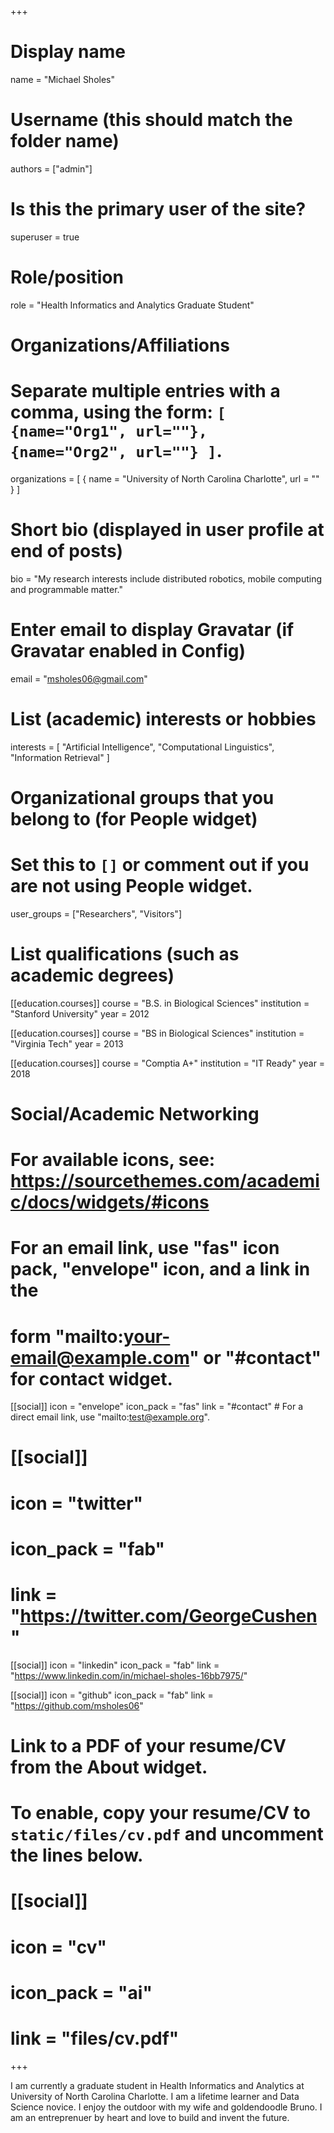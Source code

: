 +++
# Display name
name = "Michael Sholes"

# Username (this should match the folder name)
authors = ["admin"]

# Is this the primary user of the site?
superuser = true

# Role/position
role = "Health Informatics and Analytics Graduate Student"

# Organizations/Affiliations
#   Separate multiple entries with a comma, using the form: `[ {name="Org1", url=""}, {name="Org2", url=""} ]`.
organizations = [ { name = "University of North Carolina Charlotte", url = "" } ]

# Short bio (displayed in user profile at end of posts)
bio = "My research interests include distributed robotics, mobile computing and programmable matter."

# Enter email to display Gravatar (if Gravatar enabled in Config)
email = "msholes06@gmail.com"

# List (academic) interests or hobbies
interests = [
  "Artificial Intelligence",
  "Computational Linguistics",
  "Information Retrieval"
]

# Organizational groups that you belong to (for People widget)
#   Set this to `[]` or comment out if you are not using People widget.
user_groups = ["Researchers", "Visitors"]

# List qualifications (such as academic degrees)
[[education.courses]]
  course = "B.S. in Biological Sciences"
  institution = "Stanford University"
  year = 2012

[[education.courses]]
  course = "BS in Biological Sciences"
  institution = "Virginia Tech"
  year = 2013

[[education.courses]]
  course = "Comptia A+"
  institution = "IT Ready"
  year = 2018

# Social/Academic Networking
# For available icons, see: https://sourcethemes.com/academic/docs/widgets/#icons
#   For an email link, use "fas" icon pack, "envelope" icon, and a link in the
#   form "mailto:your-email@example.com" or "#contact" for contact widget.

[[social]]
  icon = "envelope"
  icon_pack = "fas"
  link = "#contact"  # For a direct email link, use "mailto:test@example.org".

# [[social]]
#   icon = "twitter"
#   icon_pack = "fab"
#   link = "https://twitter.com/GeorgeCushen"

[[social]]
  icon = "linkedin"
  icon_pack = "fab"
  link = "https://www.linkedin.com/in/michael-sholes-16bb7975/"

[[social]]
  icon = "github"
  icon_pack = "fab"
  link = "https://github.com/msholes06"

# Link to a PDF of your resume/CV from the About widget.
# To enable, copy your resume/CV to `static/files/cv.pdf` and uncomment the lines below.
# [[social]]
#   icon = "cv"
#   icon_pack = "ai"
#   link = "files/cv.pdf"

+++

I am currently a graduate student in Health Informatics and Analytics at University of North Carolina Charlotte. I am a lifetime learner and Data Science novice. I enjoy the outdoor with my wife and goldendoodle Bruno. I am an entreprenuer by heart and love to build and invent the future.

 
